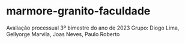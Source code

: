 # marmore-granito-faculdade
Avaliação processual 3º bimestre do ano de 2023
Grupo: Diogo Lima, Gellyorge Marvila, Joas Neves, Paulo Roberto
